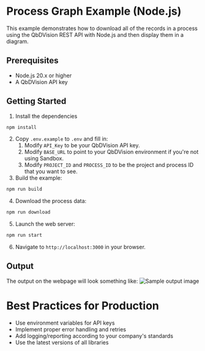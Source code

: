 # Process Graph Example (Node.js)

This example demonstrates how to download all of the records in a process using
the QbDVision REST API with Node.js and then display them in a diagram.

## Prerequisites

- Node.js 20.x or higher
- A QbDVision API key

## Getting Started

1. Install the dependencies
```bash
npm install
```
2. Copy `.env.example` to `.env` and fill in:
    1. Modify `API_Key` to be your QbDVision API key.
    2. Modify `BASE_URL` to point to your QbDVision environment if you're not using Sandbox.
    3. Modify `PROJECT_ID` and `PROCESS_ID` to be the project and process ID that you want to see.
3. Build the example:
```bash
npm run build
```
4. Download the process data:
```bash
npm run download
```
5. Launch the web server:
```bash
npm run start
````
6. Navigate to `http://localhost:3000` in your browser.

## Output
The output on the webpage will look something like:
![Sample output image](./sample_output.png)

# Best Practices for Production

- Use environment variables for API keys
- Implement proper error handling and retries
- Add logging/reporting according to your company's standards
- Use the latest versions of all libraries

